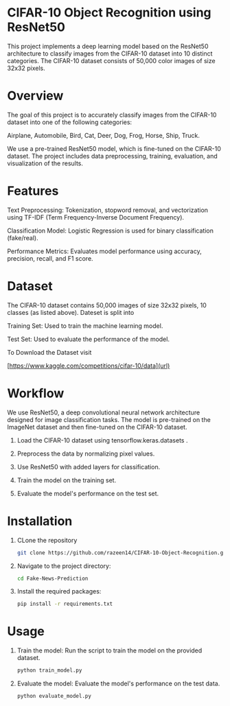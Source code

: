 # CIFAR-10 Object Recognition using ResNet50

This project implements a deep learning model based on the ResNet50 architecture to classify images from the CIFAR-10 dataset into 10 distinct categories. The CIFAR-10 dataset consists of 50,000 color images of size 32x32 pixels.

# Overview

The goal of this project is to accurately classify images from the CIFAR-10 dataset into one of the following categories:

Airplane, Automobile, Bird, Cat, Deer, Dog, Frog, Horse, Ship, Truck.

We use a pre-trained ResNet50 model, which is fine-tuned on the CIFAR-10 dataset. The project includes data preprocessing, training, evaluation, and visualization of the results.
# Features
Text Preprocessing: Tokenization, stopword removal, and vectorization using TF-IDF (Term Frequency-Inverse Document Frequency).

Classification Model: Logistic Regression is used for binary classification (fake/real).

Performance Metrics: Evaluates model performance using accuracy, precision, recall, and F1 score.

# Dataset
The CIFAR-10 dataset contains 50,000 images of size 32x32 pixels, 10 classes (as listed above). Dateset is split into

Training Set: Used to train the machine learning model.

Test Set: Used to evaluate the performance of the model.

To Download the Dataset visit

[https://www.kaggle.com/competitions/cifar-10/data](url)

# Workflow

We use ResNet50, a deep convolutional neural network architecture designed for image classification tasks. The model is pre-trained on the ImageNet dataset and then fine-tuned on the CIFAR-10 dataset.

1. Load the CIFAR-10 dataset using tensorflow.keras.datasets .
  
2. Preprocess the data by normalizing pixel values.

3. Use ResNet50 with added layers for classification.
   
4. Train the model on the training set.
   
5. Evaluate the model's performance on the test set.
   
# Installation

1. CLone the repository
   ```bash
   git clone https://github.com/razeen14/CIFAR-10-Object-Recognition.git

   ```
   
2. Navigate to the project directory:
   ```bash
   cd Fake-News-Prediction
   ```
   
3. Install the required packages:
   ```bash
   pip install -r requirements.txt
   ```
   
# Usage

1. Train the model: Run the script to train the model on the provided dataset.
   ```bash
   python train_model.py
   ```

2. Evaluate the model: Evaluate the model's performance on the test data.
   ```bash
   python evaluate_model.py
   ```


